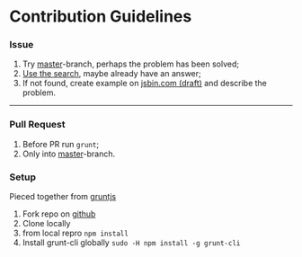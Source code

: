 # Contribution Guidelines

### Issue

 1. Try [master](https://github.com/RubaXa/Sortable/tree/master/)-branch, perhaps the problem has been solved;
 2. [Use the search](https://github.com/RubaXa/Sortable/search?type=Issues&q=problem), maybe already have an answer;
 3. If not found, create example on [jsbin.com (draft)](http://jsbin.com/zunibaxada/1/edit?html,js,output) and describe the problem.

---

### Pull Request

 1. Before PR run `grunt`;
 2. Only into [master](https://github.com/RubaXa/Sortable/tree/master/)-branch.

### Setup

 Pieced together from [gruntjs](http://gruntjs.com/getting-started)

 1. Fork repo on [github](https://github.com)
 2. Clone locally
 3. from local repro ```npm install```
 4. Install grunt-cli globally ```sudo -H npm install -g grunt-cli```
